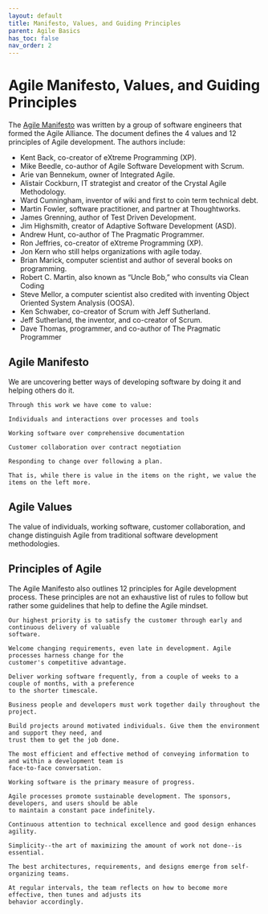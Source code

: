 ```yaml
---
layout: default
title: Manifesto, Values, and Guiding Principles
parent: Agile Basics
has_toc: false
nav_order: 2
---
```


# Agile Manifesto, Values, and Guiding Principles 

The [Agile Manifesto](https://agilemanifesto.org) was written by a group of software engineers that formed the Agile Alliance. The document defines the 4 values and 12 principles of Agile development. The authors include:

*	Kent Back, co-creator of eXtreme Programming (XP).
*	Mike Beedle, co-author of Agile Software Development with Scrum.
*	Arie van Bennekum, owner of Integrated Agile.
*	Alistair Cockburn, IT strategist and creator of the Crystal Agile Methodology.
*	Ward Cunningham, inventor of wiki and first to coin term technical debt.
*	Martin Fowler, software practitioner, and partner at Thoughtworks.
*	James Grenning, author of Test Driven Development.
*	Jim Highsmith, creator of Adaptive Software Development (ASD).
*	Andrew Hunt, co-author of The Pragmatic Programmer.
*	Ron Jeffries, co-creator of eXtreme Programming (XP).
*	Jon Kern who still helps organizations with agile today.
*	Brian Marick, computer scientist and author of several books on programming.
*	Robert C. Martin, also known as “Uncle Bob,” who consults via Clean Coding
*	Steve Mellor, a computer scientist also credited with inventing Object Oriented System Analysis (OOSA).
*	Ken Schwaber, co-creator of Scrum with Jeff Sutherland.
*	Jeff Sutherland, the inventor, and co-creator of Scrum.
*	Dave Thomas, programmer, and co-author of The Pragmatic Programmer

## Agile Manifesto

We are uncovering better ways of developing software by doing it and helping others do it.

```
Through this work we have come to value:

Individuals and interactions over processes and tools

Working software over comprehensive documentation

Customer collaboration over contract negotiation

Responding to change over following a plan.

That is, while there is value in the items on the right, we value the items on the left more.
```

## Agile Values

The value of individuals, working software, customer collaboration, and change distinguish Agile from traditional software development methodologies.


## Principles of Agile

The Agile Manifesto also outlines 12 principles for Agile development process. These principles are not an exhaustive list of rules to follow but rather 
some guidelines that help to define the Agile mindset.

```
Our highest priority is to satisfy the customer through early and continuous delivery of valuable 
software.

Welcome changing requirements, even late in development. Agile processes harness change for the 
customer's competitive advantage.

Deliver working software frequently, from a couple of weeks to a couple of months, with a preference 
to the shorter timescale.

Business people and developers must work together daily throughout the project.

Build projects around motivated individuals. Give them the environment and support they need, and 
trust them to get the job done.

The most efficient and effective method of conveying information to and within a development team is 
face-to-face conversation.

Working software is the primary measure of progress.

Agile processes promote sustainable development. The sponsors, developers, and users should be able 
to maintain a constant pace indefinitely.

Continuous attention to technical excellence and good design enhances agility.

Simplicity--the art of maximizing the amount of work not done--is essential.

The best architectures, requirements, and designs emerge from self-organizing teams.

At regular intervals, the team reflects on how to become more effective, then tunes and adjusts its 
behavior accordingly.
```

